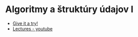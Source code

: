 # Algoritmy a štruktúry údajov I

- <a href="https://m16peter.github.io/alsu/">Give it a try!</a>
- <a href="https://www.youtube.com/watch?v=-2nW6tu3ZAY">Lectures - youtube</a>
